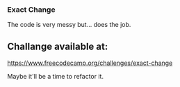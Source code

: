 ### Exact Change

The code is very messy but... does the job.

## Challange available at:
https://www.freecodecamp.org/challenges/exact-change


Maybe it'll be a time to refactor it.

